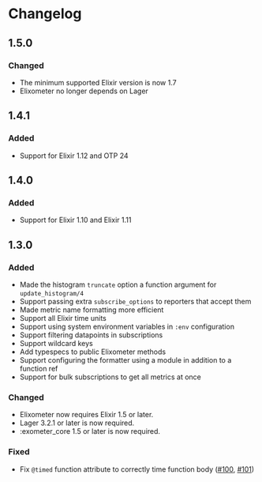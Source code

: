 # Changelog

## 1.5.0

### Changed

- The minimum supported Elixir version is now 1.7
- Elixometer no longer depends on Lager

## 1.4.1

### Added

- Support for Elixir 1.12 and OTP 24

## 1.4.0

### Added

- Support for Elixir 1.10 and Elixir 1.11

## 1.3.0

### Added

- Made the histogram `truncate` option a function argument for `update_histogram/4`
- Support passing extra `subscribe_options` to reporters that accept them
- Made metric name formatting more efficient
- Support all Elixir time units
- Support using system environment variables in `:env` configuration
- Support filtering datapoints in subscriptions
- Support wildcard keys
- Add typespecs to public Elixometer methods
- Support configuring the formatter using a module in addition to a function ref
- Support for bulk subscriptions to get all metrics at once

### Changed

- Elixometer now requires Elixir 1.5 or later.
- Lager 3.2.1 or later is now required.
- :exometer_core 1.5 or later is now required.

### Fixed

- Fix `@timed` function attribute to correctly time function body
  ([#100](https://github.com/pinterest/elixometer/pull/100),
  [#101](https://github.com/pinterest/elixometer/pull/101))
